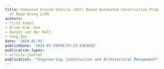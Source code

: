 ```yaml
---
title: Unmanned Ground Vehicle (UGV) Based Automated Construction Progress Measurement
  of Road Using LSTM
authors:
- Tirth Patel
- Brian H.W. Guo
- Daniel van der Walt
- Yang Zou
date: '2024-01-01'
publishDate: '2024-07-29T09:57:23.536359Z'
publication_types:
- article-journal
publication: '*Engineering, Construction and Architectural Management*'
---
```


